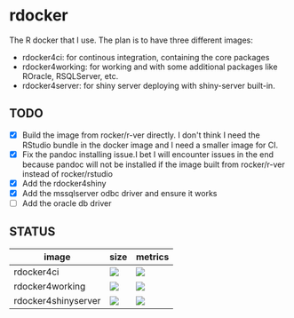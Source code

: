 # rdocker

The R docker that I use. The plan is to have three different images:

- rdocker4ci: for continous integration, containing the core packages
- rdocker4working: for working and with some additional packages like ROracle, RSQLServer, etc.
- rdocker4server: for shiny server deploying with shiny-server built-in.

## TODO

- [x] Build the image from rocker/r-ver directly. I don't think I need the RStudio bundle in the docker image and I need a smaller image for CI.
- [x] Fix the pandoc installing issue.I bet I will encounter issues in the end because pandoc will not be installed if the image built from rocker/r-ver instead of rocker/rstudio
- [x] Add the rdocker4shiny
- [x] Add the mssqlserver odbc driver and ensure it works
- [ ] Add the oracle db driver

## STATUS

image | size | metrics
----------|----------------|--------------
rdocker4ci | [![](https://images.microbadger.com/badges/image/shrektan/rdocker4ci.svg)](https://microbadger.com/images/shrektan/rdocker4ci "Get your own image badge on microbadger.com") | [![](https://images.microbadger.com/badges/version/shrektan/rdocker4ci.svg)](https://microbadger.com/images/shrektan/rdocker4ci "Get your own version badge on microbadger.com")
rdocker4working | [![](https://images.microbadger.com/badges/image/shrektan/rdocker4working.svg)](https://microbadger.com/images/shrektan/rdocker4working "Get your own image badge on microbadger.com") | [![](https://images.microbadger.com/badges/version/shrektan/rdocker4working.svg)](https://microbadger.com/images/shrektan/rdocker4working "Get your own version badge on microbadger.com")
rdocker4shinyserver | [![](https://images.microbadger.com/badges/image/shrektan/rdocker4shinyserver.svg)](https://microbadger.com/images/shrektan/rdocker4shinyserver "Get your own image badge on microbadger.com") | [![](https://images.microbadger.com/badges/version/shrektan/rdocker4shinyserver.svg)](https://microbadger.com/images/shrektan/rdocker4shinyserver "Get your own version badge on microbadger.com")
